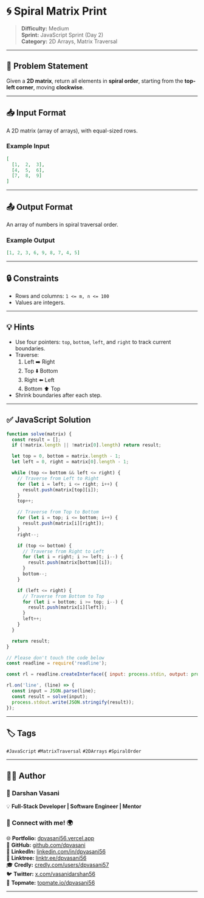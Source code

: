 # 🌀 Spiral Matrix Print

> **Difficulty:** Medium  
> **Sprint:** JavaScript Sprint (Day 2)  
> **Category:** 2D Arrays, Matrix Traversal

---

## 📝 Problem Statement

Given a **2D matrix**, return all elements in **spiral order**, starting from the **top-left corner**, moving **clockwise**.

---

## 📥 Input Format

A 2D matrix (array of arrays), with equal-sized rows.

### Example Input

```json
[
  [1,  2,  3],
  [4,  5,  6],
  [7,  8,  9]
]
```

---

## 📤 Output Format

An array of numbers in spiral traversal order.

### Example Output

```json
[1, 2, 3, 6, 9, 8, 7, 4, 5]
```

---

## 🔒 Constraints

- Rows and columns: `1 <= m, n <= 100`
- Values are integers.

---

## 💡 Hints

- Use four pointers: `top`, `bottom`, `left`, and `right` to track current boundaries.
- Traverse:
  1. Left ➡️ Right
  2. Top ⬇️ Bottom
  3. Right ⬅️ Left
  4. Bottom ⬆️ Top
- Shrink boundaries after each step.

---

## ✅ JavaScript Solution

```js
function solve(matrix) {
  const result = [];
  if (!matrix.length || !matrix[0].length) return result;

  let top = 0, bottom = matrix.length - 1;
  let left = 0, right = matrix[0].length - 1;

  while (top <= bottom && left <= right) {
    // Traverse from Left to Right
    for (let i = left; i <= right; i++) {
      result.push(matrix[top][i]);
    }
    top++;

    // Traverse from Top to Bottom
    for (let i = top; i <= bottom; i++) {
      result.push(matrix[i][right]);
    }
    right--;

    if (top <= bottom) {
      // Traverse from Right to Left
      for (let i = right; i >= left; i--) {
        result.push(matrix[bottom][i]);
      }
      bottom--;
    }

    if (left <= right) {
      // Traverse from Bottom to Top
      for (let i = bottom; i >= top; i--) {
        result.push(matrix[i][left]);
      }
      left++;
    }
  }

  return result;
}

// Please don't touch the code below
const readline = require('readline');

const rl = readline.createInterface({ input: process.stdin, output: process.stdout });

rl.on('line', (line) => {
  const input = JSON.parse(line);
  const result = solve(input);
  process.stdout.write(JSON.stringify(result));
});
```

---

## 🏷️ Tags

`#JavaScript` `#MatrixTraversal` `#2DArrays` `#SpiralOrder`

---
## 👨‍💻 Author  

### 🚀 **Darshan Vasani**  
💡 **Full-Stack Developer | Software Engineer | Mentor**    

### 🔗 Connect with me! 🌍  
🌐 **Portfolio:** [dpvasani56.vercel.app](https://dpvasani56.vercel.app/)  
🐙 **GitHub:** [github.com/dpvasani](https://github.com/dpvasani)  
💼 **LinkedIn:** [linkedin.com/in/dpvasani56](https://www.linkedin.com/in/dpvasani56/)  
🌳 **Linktree:** [linktr.ee/dpvasani56](https://linktr.ee/dpvasani56)  
🎓 **Credly:** [credly.com/users/dpvasani57](https://www.credly.com/users/dpvasani57/)  
🐦 **Twitter:** [x.com/vasanidarshan56](https://x.com/vasanidarshan56)  
📢 **Topmate:** [topmate.io/dpvasani56](https://topmate.io/dpvasani56)  

---